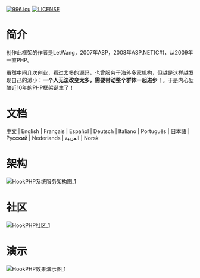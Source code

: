 [![996.icu](https://img.shields.io/badge/link-996.icu-red.svg)](https://996.icu)
[![LICENSE](https://img.shields.io/badge/license-Anti%20996-blue.svg)](https://github.com/996icu/996.ICU/blob/master/LICENSE)

# 简介
创作此框架的作者是LetWang，2007年ASP，2008年ASP.NET(C#)，从2009年一直PHP。

虽然中间几次创业，看过太多的源码，也曾服务于海外多家机构，但越是这样越发现自己的渺小：**一个人无法改变太多，需要带动整个群体一起进步！**。于是内心酝酿近10年的PHP框架诞生了！

# 文档
[中文][1] | English | Français | Español | Deutsch | Italiano | Português | 日本語 | Русский | Nederlands | العربية | Norsk

# 架构
![HookPHP系统服务架构图_1](https://github.com/letwang/HookPHP/blob/master/public/demo/2.png?raw=true)

# 社区
![HookPHP社区_1](https://github.com/letwang/HookPHP/blob/master/public/demo/3.jpg?raw=true)

# 演示
![HookPHP效果演示图_1](https://github.com/letwang/HookPHP/blob/master/public/demo/1.png?raw=true)

[1]: https://github.com/letwang/HookPHP/blob/master/doc/
